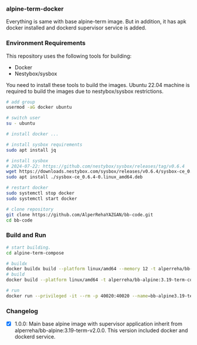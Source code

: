 ### alpine-term-docker

Everything is same with base alpine-term image. But in addition, it has apk docker installed and dockerd supervisor service is added.


### Environment Requirements

This repository uses the following tools for building:
- Docker
- Nestybox/sysbox  

You need to install these tools to build the images. Ubuntu 22.04 machine is required to build the images due to nestybox/sysbox restrictions.  

```bash
# add group
usermod -aG docker ubuntu

# switch user
su - ubuntu

# install docker ...

# install sysbox requirements
sudo apt install jq

# install sysbox  
# 2024-07-22: https://github.com/nestybox/sysbox/releases/tag/v0.6.4
wget https://downloads.nestybox.com/sysbox/releases/v0.6.4/sysbox-ce_0.6.4-0.linux_amd64.deb
sudo apt install ./sysbox-ce_0.6.4-0.linux_amd64.deb

# restart docker
sudo systemctl stop docker
sudo systemctl start docker

# clone repository
git clone https://github.com/AlperRehaYAZGAN/bb-code.git
cd bb-code
```

### Build and Run


```bash
# start building.
cd alpine-term-compose

# buildx
docker buildx build --platform linux/amd64 --memory 12 -t alperreha/bb-alpine:3.19-term-compose-v1.0.0 .
# build
docker build --platform linux/amd64 -t alperreha/bb-alpine:3.19-term-compose-v1.0.0 .

# run
docker run --privileged -it --rm -p 40020:40020 --name=bb-alpine3.19-term-compose-1.0.0 alperreha/bb-alpine:3.19-term-compose-v1.0.0
```


### Changelog

- [x] 1.0.0: Main base alpine image with supervisor application inherit from alperreha/bb-alpine:3.19-term-v2.0.0.  This version included docker and dockerd service.
